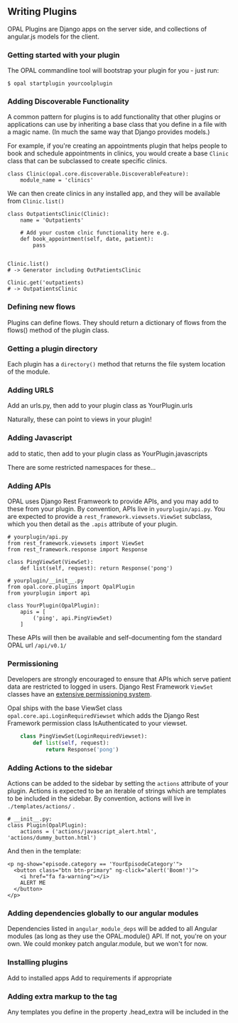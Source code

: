 ## Writing Plugins

OPAL Plugins are Django apps on the server side, and collections of angular.js
models for the client.

### Getting started with your plugin

The OPAL commandline tool will bootstrap your plugin for you - just run:

    $ opal startplugin yourcoolplugin


### Adding Discoverable Functionality

A common pattern for plugins is to add functionality that other plugins or applications
can use by inheriting a base class that you define in a file with a magic name. (In
much the same way that Django provides models.)

For example, if you're creating an appointments plugin that helps people to book and schedule
appointments in clinics, you would create a base `Clinic` class that can be subclassed to
create specific clinics.

    class Clinic(opal.core.discoverable.DiscoverableFeature):
        module_name = 'clinics'

We can then create clinics in any installed app, and they will be available from `Clinic.list()`

    class OutpatientsClinic(Clinic):
        name = 'Outpatients'

        # Add your custom clnic functionality here e.g.
        def book_appointment(self, date, patient):
            pass


    Clinic.list()
    # -> Generator including OutPatientsClinic

    Clinic.get('outpatients)
    # -> OutpatientsClinic

### Defining new flows

Plugins can define flows. They should return a dictionary of flows from the
flows() method of the plugin class.

### Getting a plugin directory

Each plugin has a `directory()` method that returns
the file system location of the module.

### Adding URLS

Add an urls.py, then add to your plugin class as YourPlugin.urls

Naturally, these can point to views in your plugin!

### Adding Javascript

add to static, then add to your plugin class as YourPlugin.javascripts

There are some restricted namespaces for these...

### Adding APIs

OPAL uses Django Rest Framweork to provide APIs, and you may add to these from your plugin.
By convention, APIs live in `yourplugin/api.py`. You are expected to provide a
`rest_framework.viewsets.ViewSet` subclass, which you then detail as the `.apis` attribute
of your plugin.

    # yourplugin/api.py
    from rest_framework.viewsets import ViewSet
    from rest_framework.response import Response

    class PingViewSet(ViewSet):
        def list(self, request): return Response('pong')

    # yourplugin/__init__.py
    from opal.core.plugins import OpalPlugin
    from yourplugin import api

    class YourPlugin(OpalPlugin):
        apis = [
            ('ping', api.PingViewSet)
        ]

These APIs will then be available and self-documenting fom the standard OPAL url `/api/v0.1/`

### Permissioning

Developers are strongly encouraged to ensure that APIs which
serve patient data are restricted to logged in users. Django Rest Framework `ViewSet` classes
have an [extensive permissioning system](http://www.django-rest-framework.org/api-guide/permissions/).

Opal ships with the base ViewSet class `opal.core.api.LoginRequiredViewset` which adds the Django
Rest Framework permission class IsAuthenticated to your viewset.


```python
    class PingViewSet(LoginRequiredViewset):
        def list(self, request):
            return Response('pong')
```

### Adding Actions to the sidebar

Actions can be added to the sidebar by setting the `actions` attribute of your plugin.
Actions is expected to be an iterable of strings which are templates to be included in
the sidebar. By convention, actions will live in `./templates/actions/` .

    # __init__.py:
    class Plugin(OpalPlugin):
        actions = ('actions/javascript_alert.html', 'actions/dummy_button.html')

And then in the template:

    <p ng-show="episode.category == 'YourEpisodeCategory'">
      <button class="btn btn-primary" ng-click="alert('Boom!')">
        <i href="fa fa-warning"></i>
        ALERT ME
      </button>
    </p>

### Adding dependencies globally to our angular modules

Dependencies listed in `angular_module_deps` will be added to all Angular modules (as long as they
use the OPAL.module() API. If not, you're on your own. We could monkey patch angular.module, but we
won't for now.

### Installing plugins

Add to installed apps
Add to requirements if appropriate

### Adding extra markup to the <head> tag

Any templates you define in the property .head_extra will be included in the <head>
